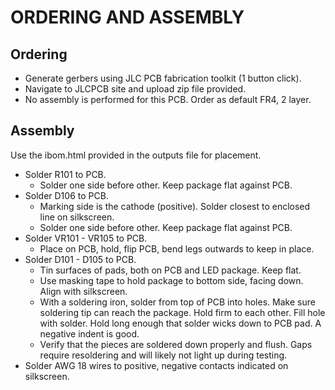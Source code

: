 # ORDERING AND ASSEMBLY

## Ordering

- Generate gerbers using JLC PCB fabrication toolkit (1 button click).
- Navigate to JLCPCB site and upload zip file provided.
- No assembly is performed for this PCB. Order as default FR4, 2 layer.

## Assembly

Use the ibom.html provided in the outputs file for placement.

- Solder R101 to PCB.
  - Solder one side before other. Keep package flat against PCB.
- Solder D106 to PCB.
  - Marking side is the cathode (positive). Solder closest to enclosed line on silkscreen.
  - Solder one side before other. Keep package flat against PCB.
- Solder VR101 - VR105 to PCB.
  - Place on PCB, hold, flip PCB, bend legs outwards to keep in place.
- Solder D101 - D105 to PCB.
  - Tin surfaces of pads, both on PCB and LED package. Keep flat.
  - Use masking tape to hold package to bottom side, facing down. Align with silkscreen.
  - With a soldering iron, solder from top of PCB into holes. Make sure
    soldering tip can reach the package. Hold firm to each other. Fill hole with
    solder. Hold long enough that solder wicks down to PCB pad. A negative
    indent is good.
  - Verify that the pieces are soldered down properly and flush. Gaps require
    resoldering and will likely not light up during testing.
- Solder AWG 18 wires to positive, negative contacts indicated on silkscreen.